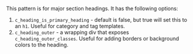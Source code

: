 This pattern is for major section headings. It has the following options:

1. `c_heading_is_primary_heading` - default is false, but true will set this to an `h1`. Useful for category and tag templates.
2. `c_heading_outer` - a wrapping div that exposes `c_heading_outer_classes`. Useful for adding borders or background colors to the heading.
